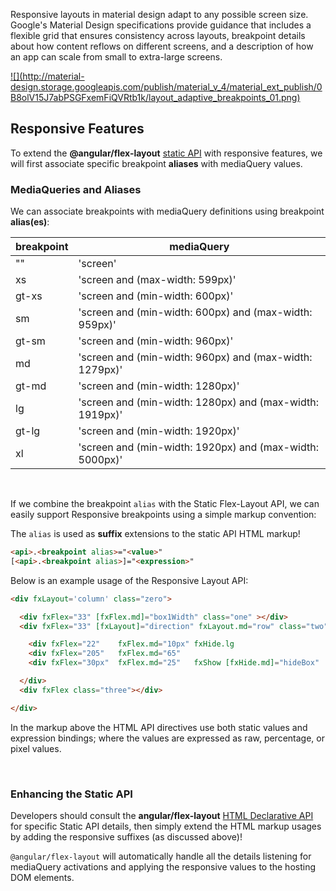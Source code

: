 Responsive layouts in material design adapt to any possible screen size. Google's Material Design specifications provide guidance that includes a flexible grid that ensures consistency across layouts, breakpoint details about how content reflows on different screens, and a description of how an app can scale from small to extra-large screens.

<a href="https://material.io/guidelines/layout/responsive-ui.html" target="_blank">
![](http://material-design.storage.googleapis.com/publish/material_v_4/material_ext_publish/0B8olV15J7abPSGFxemFiQVRtb1k/layout_adaptive_breakpoints_01.png)
</a>

## Responsive Features

To extend the **@angular/flex-layout** [static API](https://github.com/angular/flex-layout/wiki/Declarative-API-Overview) with responsive features, we will first associate specific breakpoint **aliases** with mediaQuery values. 

### MediaQueries and Aliases

We can associate breakpoints with mediaQuery definitions using breakpoint **alias(es)**:

| breakpoint | mediaQuery |
|--------|--------|
| ""    | 'screen'                                                |
| xs    | 'screen and (max-width: 599px)'                         |
| gt-xs | 'screen and (min-width: 600px)'                         |
| sm    | 'screen and (min-width: 600px) and (max-width: 959px)'  |
| gt-sm | 'screen and (min-width: 960px)'                         |
| md    | 'screen and (min-width: 960px) and (max-width: 1279px)' |
| gt-md | 'screen and (min-width: 1280px)'                        |
| lg    | 'screen and (min-width: 1280px) and (max-width: 1919px)'|
| gt-lg | 'screen and (min-width: 1920px)'                        |
| xl    | 'screen and (min-width: 1920px) and (max-width: 5000px)'|
<br/>

If we combine the breakpoint `alias` with the Static Flex-Layout API, we can easily support Responsive breakpoints using a simple markup convention: 

The `alias` is used as **suffix** extensions to the static API HTML markup!

```html
<api>.<breakpoint alias>="<value>"
[<api>.<breakpoint alias>]="<expression>"
```


Below is an example usage of the Responsive Layout API:

```html
<div fxLayout='column' class="zero">

  <div fxFlex="33" [fxFlex.md]="box1Width" class="one" ></div>
  <div fxFlex="33" [fxLayout]="direction" fxLayout.md="row" class="two">

    <div fxFlex="22"    fxFlex.md="10px" fxHide.lg                       class="two_one"></div>
    <div fxFlex="205"   fxFlex.md="65"                                    class="two_two"></div>
    <div fxFlex="30px"  fxFlex.md="25"   fxShow [fxHide.md]="hideBox"   class="two_three"></div>

  </div>
  <div fxFlex class="three"></div>

</div>
```

In the markup above the HTML API directives use both static values and expression bindings; where the values are expressed as raw, percentage, or pixel values.

<br/>

### Enhancing the Static API

Developers should consult the **angular/flex-layout** [HTML Declarative API](https://github.com/angular/flex-layout/wiki/API-Documentation#html-api-declarative) for specific Static API details, then simply extend the HTML  markup usages by adding the responsive suffixes (as discussed above)!

`@angular/flex-layout` will automatically handle all the details listening for mediaQuery activations and applying the responsive values to the hosting DOM elements.

